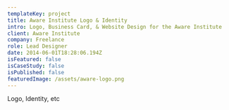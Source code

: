 ```yaml
---
templateKey: project
title: Aware Institute Logo & Identity
intro: Logo, Business Card, & Website Design for the Aware Institute
client: Aware Institute
company: Freelance
role: Lead Designer
date: 2014-06-01T18:28:06.194Z
isFeatured: false
isCaseStudy: false
isPublished: false
featuredImage: /assets/aware-logo.png
---
```

Logo, Identity, etc